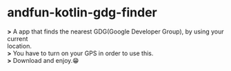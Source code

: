 # andfun-kotlin-gdg-finder
**>** A app that finds the nearest GDG(Google Developer Group), by using your current <br>
      location.<br>
**>** You have to turn on your GPS in order to use this.<br>
**>** Download and enjoy.😁<br>
